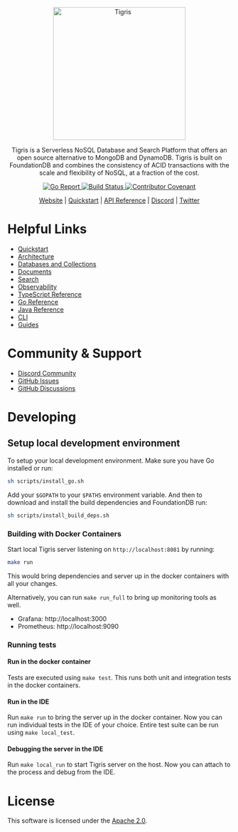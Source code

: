 <p align="center">
  <a href="https://www.tigrisdata.com/"><img src="https://www.tigrisdata.com/docs/logo/dark.png" alt="Tigris" width="298" /></a> 
</p>

<p align="center">
Tigris is a Serverless NoSQL Database and Search Platform that offers an open source alternative to MongoDB and DynamoDB.
Tigris is built on FoundationDB and combines the consistency of ACID transactions with the scale and flexibility of NoSQL, at a fraction of the cost.
</p>

<p align="center">
<a href="https://goreportcard.com/report/github.com/tigrisdata/tigris"> 
<img src="https://goreportcard.com/badge/github.com/tigrisdata/tigris" alt="Go Report">
</a>
<a href="">
<img src="https://github.com/tigrisdata/tigris/workflows/Go/badge.svg" alt="Build Status">
</a>
<a href="CODE_OF_CONDUCT.md">
<img src="https://img.shields.io/badge/Contributor%20Covenant-2.1-4baaaa.svg" alt="Contributor Covenant">
</a>
</p>

<p align="center">
  <a href="https://www.tigrisdata.com/">Website</a> |
  <a href="https://www.tigrisdata.com/docs/quickstarts/">Quickstart</a> |
  <a href="https://www.tigrisdata.com/docs/references/api/">API Reference</a> |
  <a href="https://www.tigrisdata.com/discord/">Discord</a> | 
  <a href="https://twitter.com/TigrisData">Twitter</a>
</p>

# Helpful Links

- [Quickstart](https://www.tigrisdata.com/docs/quickstarts/)
- [Architecture](https://www.tigrisdata.com/docs/concepts/architecture/)
- [Databases and Collections](https://www.tigrisdata.com/docs/concepts/database/)
- [Documents](https://www.tigrisdata.com/docs/concepts/database/documents/)
- [Search](https://www.tigrisdata.com/docs/concepts/searching/)
- [Observability](https://www.tigrisdata.com/docs/concepts/platform/cloud/metrics/)
- [TypeScript Reference](https://www.tigrisdata.com/docs/sdkstools/typescript/)
- [Go Reference](https://www.tigrisdata.com/docs/sdkstools/golang/)
- [Java Reference](https://www.tigrisdata.com/docs/sdkstools/java/getting-started/)
- [CLI](https://www.tigrisdata.com/docs/sdkstools/cli/)
- [Guides](https://www.tigrisdata.com/docs/guides/)

# Community & Support

- [Discord Community](https://www.tigrisdata.com/discord/)
- [GitHub Issues](https://github.com/tigrisdata/tigris/issues)
- [GitHub Discussions](https://github.com/tigrisdata/tigris/discussions)

# Developing

## Setup local development environment

To setup your local development environment. Make sure you have Go installed or run:

```sh
sh scripts/install_go.sh
```

Add your `$GOPATH` to your `$PATHS` environment variable. And then to download and
install the build dependencies and FoundationDB run:

```sh
sh scripts/install_build_deps.sh
```

### Building with Docker Containers

Start local Tigris server listening on `http://localhost:8081` by running:

```sh
make run
```

This would bring dependencies and server up in the docker containers with all
your changes.

Alternatively, you can run `make run_full` to bring up monitoring tools as well.

- Grafana: http://localhost:3000
- Prometheus: http://localhost:9090

### Running tests

#### Run in the docker container

Tests are executed using `make test`. This runs both unit and integration
tests in the docker containers.

#### Run in the IDE

Run `make run` to bring the server up in the docker container.
Now you can run individual tests in the IDE of your choice.
Entire test suite can be run using `make local_test`.

#### Debugging the server in the IDE

Run `make local_run` to start Tigris server on the host.
Now you can attach to the process and debug from the IDE.

# License

This software is licensed under the [Apache 2.0](LICENSE).
